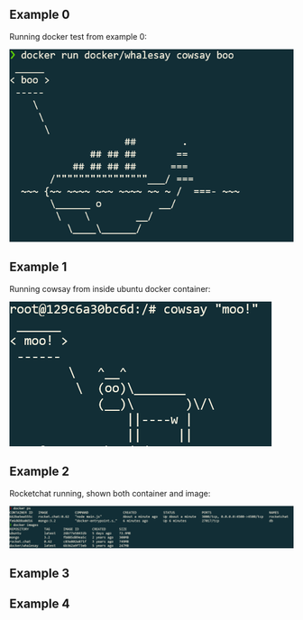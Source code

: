 ## Example 0

Running docker test from example 0:

<img src="images/e1.png">

## Example 1

Running cowsay from inside ubuntu docker container:

<img src="images/e2.png">

## Example 2

Rocketchat running, shown both container and image:

<img src="images/e3.1.png">


## Example 3

## Example 4
